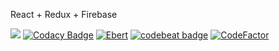 React + Redux + Firebase

<a href="https://codeclimate.com/github/kacianoghelere/diary/maintainability"><img src="https://api.codeclimate.com/v1/badges/6f1b958d8145d9d058ea/maintainability" /></a>
[![Codacy Badge](https://api.codacy.com/project/badge/Grade/64a36f9b5cf245f9b527f4c5bf963fcc)](https://www.codacy.com/app/kacianoghelere/diary?utm_source=github.com&amp;utm_medium=referral&amp;utm_content=kacianoghelere/diary&amp;utm_campaign=Badge_Grade)
[![Ebert](https://ebertapp.io/github/kacianoghelere/diary.svg)](https://ebertapp.io/github/kacianoghelere/diary)
[![codebeat badge](https://codebeat.co/badges/20ebb8ce-479c-49ea-b8d9-4f89624c05f6)](https://codebeat.co/projects/github-com-kacianoghelere-diary-master)
[![CodeFactor](https://www.codefactor.io/repository/github/kacianoghelere/diary/badge)](https://www.codefactor.io/repository/github/kacianoghelere/diary)
